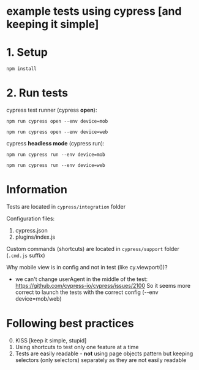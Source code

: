 # example tests using cypress __[and keeping it simple]__

# 1. Setup

`npm install`

# 2. Run tests

cypress test runner (cypress __open__):

`npm run cypress open --env device=mob`

`npm run cypress open --env device=web`


cypress __headless mode__ (cypress run):

`npm run cypress run --env device=mob`

`npm run cypress run --env device=web`

# Information

Tests are located in `cypress/integration` folder

Configuration files:
1. cypress.json
2. plugins/index.js

Custom commands (shortcuts) are located in `cypress/support` folder (`.cmd.js` suffix)

Why mobile view is in config and not in test (like cy.viewport())?
- we can't change userAgent in the middle of the test:
https://github.com/cypress-io/cypress/issues/2100
So it seems more correct to launch the tests with the correct config (--env device=mob/web)


# __Following best practices__

0. KISS [keep it simple, stupid]
2. Using shortcuts to test only one feature at a time
3. Tests are easily readable - __not__ using page objects pattern but keeping selectors (only selectors) separately as they are not easily readable
